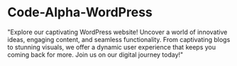 # Code-Alpha-WordPress
"Explore our captivating WordPress website! Uncover a world of innovative ideas, engaging content, and seamless functionality. From captivating blogs to stunning visuals, we offer a dynamic user experience that keeps you coming back for more. Join us on our digital journey today!"
